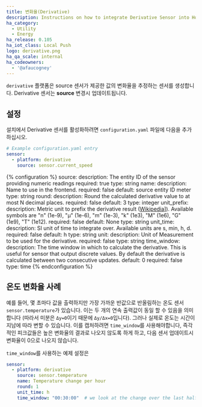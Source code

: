 ```yaml
---
title: 변화율(Derivative)
description: Instructions on how to integrate Derivative Sensor into Home Assistant.
ha_category:
  - Utility
  - Energy
ha_release: 0.105
ha_iot_class: Local Push
logo: derivative.png
ha_qa_scale: internal
ha_codeowners:
  - '@afaucogney'
---
```


`derivative` 플랫폼은 source 센서가 제공한 값의 변화율을 추정하는 센서를 생성합니다. 
Derivative 센서는 **source** 변경시 업데이트됩니다.

## 설정

설치에서 Derivative 센서를 ​​활성화하려면 `configuration.yaml` 파일에 다음을 추가하십시오.

```yaml
# Example configuration.yaml entry
sensor:
  - platform: derivative
    source: sensor.current_speed
```

{% configuration %}
source:
  description: The entity ID of the sensor providing numeric readings
  required: true
  type: string
name:
  description: Name to use in the frontend.
  required: false
  default: source entity ID meter
  type: string
round:
  description: Round the calculated derivative value to at most N decimal places.
  required: false
  default: 3
  type: integer
unit_prefix:
  description: Metric unit to prefix the derivative result ([Wikipedia](https://en.wikipedia.org/wiki/Unit_prefix)]). Available symbols are "n" (1e-9), "µ" (1e-6), "m" (1e-3), "k" (1e3), "M" (1e6), "G" (1e9), "T" (1e12).
  required: false
  default: None
  type: string
unit_time:
  description: SI unit of time to integrate over. Available units are s, min, h, d.
  required: false
  default: h
  type: string
unit:
  description: Unit of Measurement to be used for the derivative.
  required: false
  type: string
time_window:
  description: The time window in which to calculate the derivative. This is useful for sensor that output discrete values. By default the derivative is calculated between two consecutive updates.
  default: 0
  required: false
  type: time
{% endconfiguration %}

## 온도 변화율 사례

예를 들어, 몇 초마다 값을 출력하지만 가장 가까운 반값으로 반올림하는 온도 센서 `sensor.temperature`가 있습니다.
이는 두 개의 연속 출력값이 동일 할 수 있음을 의미합니다 (따라서 미분은 `Δy=0`이기 때문에 `Δy/Δx=0`입니다).
그러나 실제로 온도는 시간이 지남에 따라 변할 수 있습니다.
이를 캡처하려면 `time_window`를 사용해야합니다, 즉각적인 피크값들은 높은 변화율의 결과로 나오지 않도록 하게 하고, 다음 센서 업데이트시 변화율이 0으로 나오지 않습니다. 

`time_window`를 사용하는 예제 설정은

```yaml
sensor:
  - platform: derivative
    source: sensor.temperature
    name: Temperature change per hour
    round: 1
    unit_time: h
    time_window: "00:30:00"  # we look at the change over the last half hour
```
